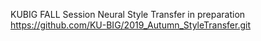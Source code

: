 KUBIG FALL Session Neural Style Transfer 
in preparation 
https://github.com/KU-BIG/2019_Autumn_StyleTransfer.git
